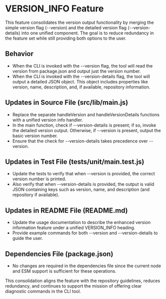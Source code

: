 # VERSION_INFO Feature

This feature consolidates the version output functionality by merging the simple version flag (--version) and the detailed version flag (--version-details) into one unified component. The goal is to reduce redundancy in the feature set while still providing both options to the user.

## Behavior
- When the CLI is invoked with the --version flag, the tool will read the version from package.json and output just the version number.
- When the CLI is invoked with the --version-details flag, the tool will output a detailed JSON object. This object includes properties like version, name, description, and, if available, repository information.

## Updates in Source File (src/lib/main.js)
- Replace the separate handleVersion and handleVersionDetails functions with a unified version info handler.
- In the main function, check if --version-details is present; if so, invoke the detailed version output. Otherwise, if --version is present, output the basic version number.
- Ensure that the check for --version-details takes precedence over --version.

## Updates in Test File (tests/unit/main.test.js)
- Update the tests to verify that when --version is provided, the correct version number is printed.
- Also verify that when --version-details is provided, the output is valid JSON containing keys such as version, name, and description (and repository if available).

## Updates in README File (README.md)
- Update the usage documentation to describe the enhanced version information feature under a unified VERSION_INFO heading.
- Provide example commands for both --version and --version-details to guide the user.

## Dependencies File (package.json)
- No changes are required in the dependencies file since the current node and ESM support is sufficient for these operations.

This consolidation aligns the feature with the repository guidelines, reduces redundancy, and continues to support the mission of offering clear diagnostic commands in the CLI tool.